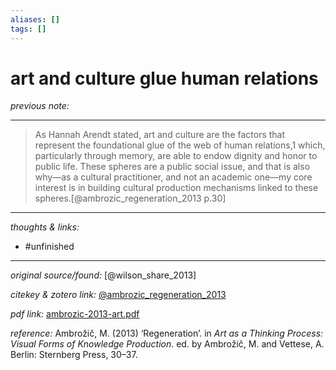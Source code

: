 ```yaml
---
aliases: []
tags: []
---
```


# art and culture glue human relations

_previous note:_ 

---

 
>As Hannah Arendt stated, art and culture are the factors that represent the foundational glue of the web of human relations,1 which, particularly through memory, are able to endow dignity and honor to public life. These spheres are a public social issue, and that is also why—as a cultural practitioner, and not an academic one—my core interest is in building cultural production mechanisms linked to these spheres.[@ambrozic_regeneration_2013 p.30]

---

_thoughts & links:_



- #unfinished 

---

_original source/found:_ [@wilson_share_2013]

_citekey & zotero link:_ [@ambrozic_regeneration_2013](zotero://select/items/1_V3QANPU9)

_pdf link:_ [ambrozic-2013-art.pdf]([ambrozic-2013-art.pdf](hook://file/uQMk7HDbi?p=QWN0aW9uLzIwMjAwNzE0IC0gZG9jcyB0byBwcm9jZXNz&n=ambrozic-2013-art.pdf))

_reference:_ Ambrožič, M. (2013) ‘Regeneration’. in _Art as a Thinking Process: Visual Forms of Knowledge Production_. ed. by Ambrožič, M. and Vettese, A. Berlin: Sternberg Press, 30–37.


